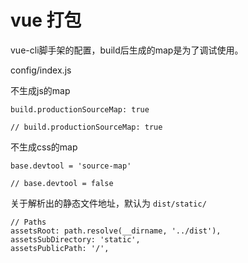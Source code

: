 # vue 打包

vue-cli脚手架的配置，build后生成的map是为了调试使用。

config/index.js

不生成js的map

    build.productionSourceMap: true
    
    // build.productionSourceMap: true

不生成css的map

    base.devtool = 'source-map'

    // base.devtool = false

关于解析出的静态文件地址，默认为 `dist/static/`

    // Paths
    assetsRoot: path.resolve(__dirname, '../dist'),
    assetsSubDirectory: 'static',
    assetsPublicPath: '/',



